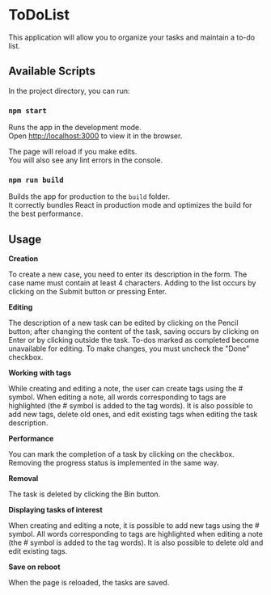 # ToDoList

This application will allow you to organize your tasks and maintain a to-do list.

## Available Scripts

In the project directory, you can run:

### `npm start`

Runs the app in the development mode.\
Open [http://localhost:3000](http://localhost:3000) to view it in the browser.

The page will reload if you make edits.\
You will also see any lint errors in the console.

### `npm run build`

Builds the app for production to the `build` folder.\
It correctly bundles React in production mode and optimizes the build for the best performance.

## Usage

**Creation**

To create a new case, you need to enter its description in the form. The case name must contain at least 4 characters. Adding to the list occurs by clicking on the Submit button or pressing Enter.

**Editing**

The description of a new task can be edited by clicking on the Pencil button; after changing the content of the task, saving occurs by clicking on Enter or by clicking outside the task. To-dos marked as completed become unavailable for editing. To make changes, you must uncheck the "Done" checkbox.

**Working with tags**

While creating and editing a note, the user can create tags using the # symbol. When editing a note, all words corresponding to tags are highlighted (the # symbol is added to the tag words). It is also possible to add new tags, delete old ones, and edit existing tags when editing the task description.

**Performance**

You can mark the completion of a task by clicking on the checkbox. Removing the progress status is implemented in the same way.

**Removal**

The task is deleted by clicking the Bin button.

**Displaying tasks of interest**

When creating and editing a note, it is possible to add new tags using the # symbol. All words corresponding to tags are highlighted when editing a note (the # symbol is added to the tag words). It is also possible to delete old and edit existing tags.

**Save on reboot**

When the page is reloaded, the tasks are saved.
